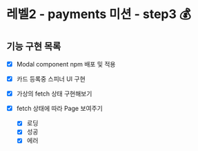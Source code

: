 # 레벨2 - payments 미션 - step3 💰

## 기능 구현 목록

- [x] Modal component npm 배포 및 적용

- [x] 카드 등록중 스피너 UI 구현
- [x] 가상의 fetch 상태 구현해보기
- [x] fetch 상태에 따라 Page 보여주기
  - [x] 로딩
  - [x] 성공
  - [x] 에러
